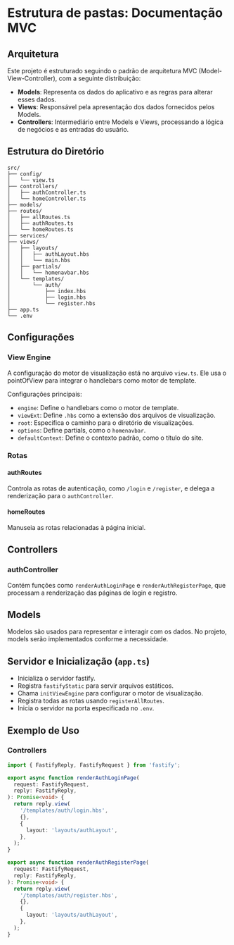 # Estrutura de pastas: Documentação MVC

## Arquitetura

Este projeto é estruturado seguindo o padrão de arquitetura MVC (Model-View-Controller), com a seguinte distribuição:

- **Models**: Representa os dados do aplicativo e as regras para alterar esses dados.
- **Views**: Responsável pela apresentação dos dados fornecidos pelos Models.
- **Controllers**: Intermediário entre Models e Views, processando a lógica de negócios e as entradas do usuário.

## Estrutura do Diretório

```plaintext
src/
├── config/
│   └── view.ts
├── controllers/
│   ├── authController.ts
│   └── homeController.ts
├── models/
├── routes/
│   ├── allRoutes.ts
│   ├── authRoutes.ts
│   └── homeRoutes.ts
├── services/
├── views/
│   ├── layouts/
│   │   ├── authLayout.hbs
│   │   └── main.hbs
│   ├── partials/
│   │   └── homenavbar.hbs
│   └── templates/
│       └── auth/
│           ├── index.hbs
│           ├── login.hbs
│           └── register.hbs
├── app.ts
└── .env
```


## Configurações

### View Engine

A configuração do motor de visualização está no arquivo `view.ts`. Ele usa o pointOfView para integrar o handlebars como motor de template.

Configurações principais:

- `engine`: Define o handlebars como o motor de template.
- `viewExt`: Define `.hbs` como a extensão dos arquivos de visualização.
- `root`: Especifica o caminho para o diretório de visualizações.
- `options`: Define partials, como o `homenavbar`.
- `defaultContext`: Define o contexto padrão, como o título do site.

### Rotas

#### authRoutes

Controla as rotas de autenticação, como `/login` e `/register`, e delega a renderização para o `authController`.

#### homeRoutes

Manuseia as rotas relacionadas à página inicial.

## Controllers

### authController

Contém funções como `renderAuthLoginPage` e `renderAuthRegisterPage`, que processam a renderização das páginas de login e registro.

## Models

Modelos são usados para representar e interagir com os dados. No projeto, models serão implementados conforme a necessidade.

## Servidor e Inicialização (`app.ts`)

- Inicializa o servidor fastify.
- Registra `fastifyStatic` para servir arquivos estáticos.
- Chama `initViewEngine` para configurar o motor de visualização.
- Registra todas as rotas usando `registerAllRoutes`.
- Inicia o servidor na porta especificada no `.env`.

## Exemplo de Uso

### Controllers

```typescript
import { FastifyReply, FastifyRequest } from 'fastify';

export async function renderAuthLoginPage(
  request: FastifyRequest,
  reply: FastifyReply,
): Promise<void> {
  return reply.view(
    '/templates/auth/login.hbs',
    {},
    {
      layout: 'layouts/authLayout',
    },
  );
}

export async function renderAuthRegisterPage(
  request: FastifyRequest,
  reply: FastifyReply,
): Promise<void> {
  return reply.view(
    '/templates/auth/register.hbs',
    {},
    {
      layout: 'layouts/authLayout',
    },
  );
}
